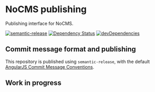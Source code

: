 # NoCMS publishing

Publishing interface for NoCMS.

[![semantic-release](https://img.shields.io/badge/%20%20%F0%9F%93%A6%F0%9F%9A%80-semantic--release-e10079.svg)](https://github.com/semantic-release/semantic-release)
[![Dependency Status](https://david-dm.org/miles-no/nocms-publishing.svg)](https://david-dm.org/miles-no/nocms-publishing)
[![devDependencies](https://david-dm.org/miles-no/nocms-publishing/dev-status.svg)](https://david-dm.org/miles-no/nocms-publishing?type=dev)

## Commit message format and publishing

This repository is published using `semantic-release`, with the default [AngularJS Commit Message Conventions](https://docs.google.com/document/d/1QrDFcIiPjSLDn3EL15IJygNPiHORgU1_OOAqWjiDU5Y/edit).

## Work in progress


